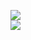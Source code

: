 [![](https://img.shields.io/badge/Made%20With-Github%20Spray-lightgrey.svg?style=for-the-badge&logo=github)](https://github.com/Annihil/github-spray#1017)  
[![](https://i.imgur.com/2DrTn0Z.gif)](https://github.com/Annihil/github-spray)